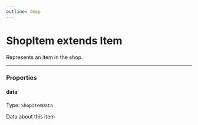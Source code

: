 ```yaml
---
outline: deep
---
```


# ShopItem ​<Badge type="info">extends Item</Badge>

Represents an item in the shop.

---

### Properties

#### data

Type: `ShopItemData`

Data about this item


